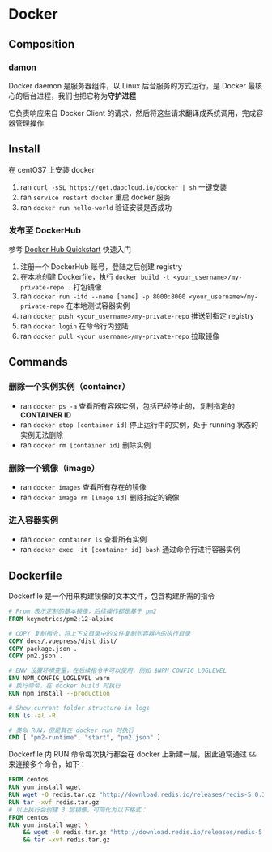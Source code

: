 # Docker

## Composition

### damon

Docker daemon 是服务器组件，以 Linux 后台服务的方式运行，是 Docker 最核心的后台进程，我们也把它称为<b>守护进程</b>

它负责响应来自 Docker Client 的请求，然后将这些请求翻译成系统调用，完成容器管理操作

## Install

在 centOS7 上安装 docker

1. ran `curl -sSL https://get.daocloud.io/docker | sh` 一键安装
2. ran `service restart docker` 重启 docker 服务
2. ran `docker run hello-world` 验证安装是否成功



### 发布至 DockerHub

参考 [Docker Hub Quickstart](https://docs.docker.com/docker-hub/) 快速入门

1. 注册一个 DockerHub 账号，登陆之后创建 registry
2. 在本地创建 Dockerfile，执行 `docker build -t <your_username>/my-private-repo .` 打包镜像
3. ran `docker run -itd --name [name] -p 8000:8000 <your_username>/my-private-repo` 在本地测试容器实例
4. ran `docker push <your_username>/my-private-repo` 推送到指定 registry
5. ran `docker login` 在命令行内登陆
6. ran `docker pull <your_username>/my-private-repo` 拉取镜像





## Commands

### 删除一个实例实例（container）

- ran `docker ps -a` 查看所有容器实例，包括已经停止的，复制指定的 <b>CONTAINER ID</b>
- ran `docker stop [container id]` 停止运行中的实例，处于 running 状态的实例无法删除
- ran `docker rm [container id]` 删除实例

### 删除一个镜像（image）

- ran `docker images` 查看所有存在的镜像
- ran `docker image rm [image id]` 删除指定的镜像


### 进入容器实例

- ran `docker container ls` 查看所有实例
- ran `docker exec -it [container id] bash` 通过命令行进行容器实例


## Dockerfile

Dockerfile 是一个用来构建镜像的文本文件，包含构建所需的指令

```dockerfile
# From 表示定制的基本镜像，后续操作都是基于 pm2
FROM keymetrics/pm2:12-alpine

# COPY 复制指令，将上下文目录中的文件复制到容器内的执行目录
COPY docs/.vuepress/dist dist/
COPY package.json .
COPY pm2.json .

# ENV 设置环境变量，在后续指令中可以使用，例如 $NPM_CONFIG_LOGLEVEL
ENV NPM_CONFIG_LOGLEVEL warn
# 执行命令，在 docker build 时执行
RUN npm install --production

# Show current folder structure in logs
RUN ls -al -R

# 类似 RUN，但是其在 docker run 时执行
CMD [ "pm2-runtime", "start", "pm2.json" ]
```

Dockerfile 内 RUN 命令每次执行都会在 docker 上新建一层，因此通常通过 `&&` 来连接多个命令，如下：

```dockerfile
FROM centos
RUN yum install wget
RUN wget -O redis.tar.gz "http://download.redis.io/releases/redis-5.0.3.tar.gz"
RUN tar -xvf redis.tar.gz
# 以上执行会创建 3 层镜像。可简化为以下格式：
FROM centos
RUN yum install wget \
    && wget -O redis.tar.gz "http://download.redis.io/releases/redis-5.0.3.tar.gz" \
    && tar -xvf redis.tar.gz
```





